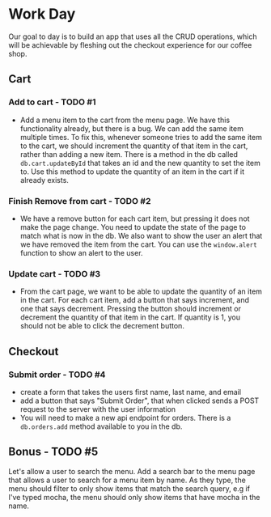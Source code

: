 
# Work Day

Our goal to day is to build an app that uses all the CRUD operations, which will be achievable by fleshing out the checkout experience for our coffee shop. 

## Cart

### Add to cart - TODO #1

- Add a menu item to the cart from the menu page. We have this functionality already, but there is a bug. We can add the same item multiple times. To fix this, whenever someone tries to add the same item to the cart, we should increment the quantity of that item in the cart, rather than adding a new item. There is a method in the db called `db.cart.updateById` that takes an id and the new quantity to set the item to. Use this method to update the quantity of an item in the cart if it already exists.

### Finish Remove from cart - TODO #2

- We have a remove button for each cart item, but pressing it does not make the page change. You need to update the state of the page to match what is now in the db. We also want to show the user an alert that we have removed the item from the cart. You can use the `window.alert` function to show an alert to the user.

### Update cart - TODO #3

- From the cart page, we want to be able to update the quantity of an item in the cart. For each cart item, add a button that says increment, and one that says decrement. Pressing the button should increment or decrement the quantity of that item in the cart. If quantity is 1, you should not be able to click the decrement button.

## Checkout

### Submit order - TODO #4

- create a form that takes the users first name, last name, and email
- add a button that says "Submit Order", that when clicked sends a POST request to the server with the user information
- You will need to make a new api endpoint for orders. There is a `db.orders.add` method available to you in the db.

## Bonus - TODO #5

Let's allow a user to search the menu. Add a search bar to the menu page that allows a user to search for a menu item by name. As they type, the menu should filter to only show items that match the search query, e.g if I've typed mocha, the menu should only show items that have mocha in the name.
